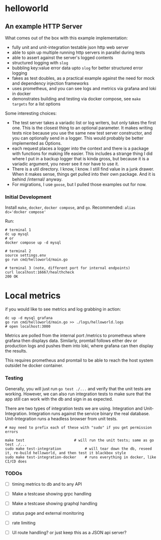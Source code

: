 # helloworld
## An example HTTP Server

What comes out of the box with this example implementation:

  - fully unit and unit-integration testable json http web server
  - able to spin up multiple running http servers in parallel during tests
  - able to assert against the server's logged contents
  - structured logging with `slog`
  - bubbling key:value error data upto `slog` for better structured error logging
  - fakes as test doubles, as a practical example against the need for mock and dependency injection frameworks
  - uses prometheus, and you can see logs and metrics via grafana and loki in docker
  - demonstrates building and testing via docker compose, see `make targets` for a list options
  
Some interesting choices:

  - The test server takes a variadic list or log writers, but only takes the first one. This is the closest thing to an optional parameter. It makes writing tests nice because you use the same new test server constructor, and you can optionally send in a logger. This would probably be better implemented as Options. 
  - each request places a logger into the context and there is a package with functions for making life easier. This includes a strange thing I did where I put in a backup logger that is kinda gross, but because it is a variadic argument, you never see it nor have to use it.
  - There is a util directory. I know, I know. I still find value in a junk drawer. When it makes sense, things get pulled into their own package. And it is behind /internal/ anyway.
  - For migrations, I use `goose`, but I pulled those examples out for now.

### Initial Development

Install `make`, `docker`, `docker compose`, and `go`.
Recommended: `alias dc='docker compose'`

Run:
```
# terminal 1
dc up mysql
# or
docker compose up -d mysql

# terminal 2
source settings.env
go run cmd/helloworld/main.go

# terminal 3 (note, different port for internal endpoints)
curl localhost:16667/healthcheck
200 OK
```

# Local metrics

if you would like to see metrics and log grabbing in action:
```
dc up -d mysql grafana
go run cmd/helloworld/main.go >> ./logs/helloworld.logs
# open localhost:3000
```

Metrics are polled from the internal port /metrics to prometheus where grafana then displays data. Similarly, promtail follows either dev or production logs and pushes them into loki, where grafana can then display the results.

This requires prometheus and promtail to be able to reach the host system outsidet he docker container.


### Testing

Generally, you will just run `go test ./...` and verify that the unit tests are working. However, we can also run integration tests to make sure that the app still
can work with the db and sign in as expected.

There are two types of integration tests we are using. Integration and Unit-Integration. Integration runs against the service binary the real database. Unit-Integration runs a headless browser from unit tests.

```
# may need to prefix each of these with "sudo" if you get permission errors

make test                       # will run the unit tests; same as go test ./...
sudo make test-integration           # will tear down the db, reseed it, re-build helloworld, and then test it blackbox style
sudo make test-integration-docker    # runs everything in docker, like CI/CD does
```


### TODOs

 - [ ] timing metrics to db and to any API
 - [ ] Make a testcase showing grpc handling
 - [ ] Make a testcase showing graphql handling
 - [ ] status page and external monitoring
 - [ ] rate limiting
 - [ ] UI route handling? or just keep this as a JSON api server?



